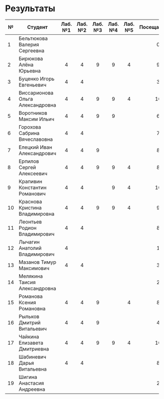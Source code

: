 # Результаты

| №   | Студент                          | Лаб. №1 | Лаб. №2 | Лаб. №3 | Лаб. №4 | Лаб. №5 | Посещаемость | АТ1 | Оценка | Лаб. №6 | Лаб. №7 | Лаб. №8 | ИР  | Посещаемость | АТ2 | Оценка | Итоговые баллы | Итоговая оценка |
| --- | -------------------------------- | :-----: | :-----: | :-----: | :-----: | :-----: | :----------: | :-: | :----: | :-----: | :-----: | :-----: | :-: | :----------: | :-: | :----: | :------------: | :-------------: |
| 1   | Бельтюкова Валерия Сергеевна     |         |         |         |         |         |      0       |  0  |   2    |         |         |         |     |              |  0  |   2    |       0        |        2        |
| 2   | Бирюкова Алёна Юрьевна           |    4    |    4    |    9    |    9    |    4    |      9       | 39  |   5    |         |         |         |     |              |  0  |   2    |       39       |        2        |
| 3   | Буценко Игорь Евгеньевич         |    4    |    4    |         |         |         |      3       | 11  |   2    |         |         |         |     |              |  0  |   2    |       11       |        2        |
| 4   | Виссарионова Ольга Александровна |    4    |    4    |    9    |    9    |    4    |      10      | 40  |   5    |         |         |         |     |              |  0  |   2    |       40       |        2        |
| 5   | Воротников Максим Ильич          |    4    |    4    |    9    |    9    |         |      6       | 32  |   4    |         |         |         |     |              |  0  |   2    |       32       |        2        |
| 6   | Горохова Сабрина Вячеславовна    |    4    |    4    |         |         |         |      7       | 15  |   2    |         |         |         |     |              |  0  |   2    |       15       |        2        |
| 7   | Елецкий Иван Александрович       |    4    |    4    |    9    |         |         |      8       | 25  |   3    |         |         |         |     |              |  0  |   2    |       25       |        2        |
| 8   | Ерпилов Сергей Алексеевич        |    4    |    4    |    9    |    9    |    4    |      8       | 38  |   5    |         |         |         |     |              |  0  |   2    |       38       |        2        |
| 9   | Крапивин Константин Романович    |    4    |    4    |         |    9    |    4    |      10      | 31  |   4    |         |         |         |     |              |  0  |   2    |       31       |        2        |
| 10  | Краснова Кристина Владимировна   |    4    |    4    |    9    |    9    |    4    |      9       | 39  |   5    |         |         |         |     |              |  0  |   2    |       39       |        2        |
| 11  | Леонтьев Родион Владимирович     |    4    |    4    |         |         |         |      8       | 16  |   2    |         |         |         |     |              |  0  |   2    |       16       |        2        |
| 12  | Лычагин Анатолий Владимирович    |    4    |         |         |         |         |      1       |  5  |   2    |         |         |         |     |              |  0  |   2    |       5        |        2        |
| 13  | Мазанов Тимур Максимович         |    4    |    4    |         |         |         |      3       | 11  |   2    |         |         |         |     |              |  0  |   2    |       11       |        2        |
| 14  | Мелякина Таисия Александровна    |         |         |         |         |         |      2       |  2  |   2    |         |         |         |     |              |  0  |   2    |       2        |        2        |
| 15  | Романова Ксения Романовна        |    4    |    4    |    9    |         |    4    |      8       | 29  |   3    |         |         |         |     |              |  0  |   2    |       29       |        2        |
| 16  | Рыльков Дмитрий Витальевич       |    4    |    4    |    9    |         |         |      4       | 21  |   2    |         |         |         |     |              |  0  |   2    |       21       |        2        |
| 17  | Чайкина Елизавета Дмитриевна     |    4    |    4    |    9    |    9    |    4    |      10      | 40  |   5    |         |         |         |     |              |  0  |   2    |       40       |        2        |
| 18  | Шабиневич Дарья Витальевна       |    4    |    4    |         |         |         |      8       | 16  |   2    |         |         |         |     |              |  0  |   2    |       16       |        2        |
| 19  | Шигина Анастасия Андреевна       |         |         |         |         |         |      2       |  2  |   2    |         |         |         |     |              |  0  |   2    |       2        |        2        |
